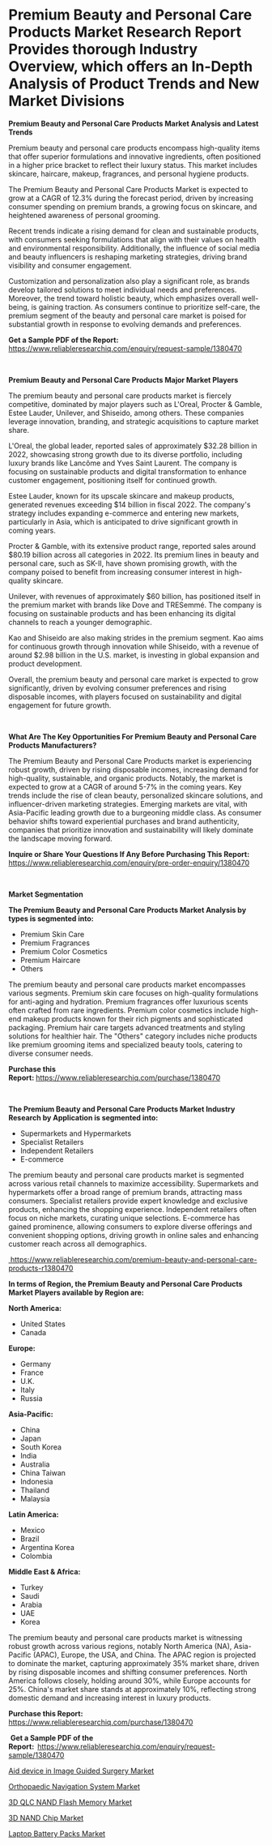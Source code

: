 <p><h1>Premium Beauty and Personal Care Products Market Research Report Provides thorough Industry Overview, which offers an In-Depth Analysis of Product Trends and New Market Divisions</h1></p><p><strong>Premium Beauty and Personal Care Products Market Analysis and Latest Trends</strong></p>
<p><p>Premium beauty and personal care products encompass high-quality items that offer superior formulations and innovative ingredients, often positioned in a higher price bracket to reflect their luxury status. This market includes skincare, haircare, makeup, fragrances, and personal hygiene products. </p><p>The Premium Beauty and Personal Care Products Market is expected to grow at a CAGR of 12.3% during the forecast period, driven by increasing consumer spending on premium brands, a growing focus on skincare, and heightened awareness of personal grooming. </p><p>Recent trends indicate a rising demand for clean and sustainable products, with consumers seeking formulations that align with their values on health and environmental responsibility. Additionally, the influence of social media and beauty influencers is reshaping marketing strategies, driving brand visibility and consumer engagement. </p><p>Customization and personalization also play a significant role, as brands develop tailored solutions to meet individual needs and preferences. Moreover, the trend toward holistic beauty, which emphasizes overall well-being, is gaining traction. As consumers continue to prioritize self-care, the premium segment of the beauty and personal care market is poised for substantial growth in response to evolving demands and preferences.</p></p>
<p><strong>Get a Sample PDF of the Report:&nbsp;</strong> <a href="https://www.reliableresearchiq.com/enquiry/request-sample/1380470?utm_campaign=2196&utm_medium=2&utm_source=Github&utm_content=ia&utm_term=05022025&utm_id=premium-beauty-and-personal-care-products">https://www.reliableresearchiq.com/enquiry/request-sample/1380470</a></p>
<p>&nbsp;</p>
<p><strong>Premium Beauty and Personal Care Products Major Market Players</strong></p>
<p><p>The premium beauty and personal care products market is fiercely competitive, dominated by major players such as L'Oreal, Procter & Gamble, Estee Lauder, Unilever, and Shiseido, among others. These companies leverage innovation, branding, and strategic acquisitions to capture market share.</p><p>L'Oreal, the global leader, reported sales of approximately $32.28 billion in 2022, showcasing strong growth due to its diverse portfolio, including luxury brands like Lancôme and Yves Saint Laurent. The company is focusing on sustainable products and digital transformation to enhance customer engagement, positioning itself for continued growth.</p><p>Estee Lauder, known for its upscale skincare and makeup products, generated revenues exceeding $14 billion in fiscal 2022. The company's strategy includes expanding e-commerce and entering new markets, particularly in Asia, which is anticipated to drive significant growth in coming years.</p><p>Procter & Gamble, with its extensive product range, reported sales around $80.19 billion across all categories in 2022. Its premium lines in beauty and personal care, such as SK-II, have shown promising growth, with the company poised to benefit from increasing consumer interest in high-quality skincare.</p><p>Unilever, with revenues of approximately $60 billion, has positioned itself in the premium market with brands like Dove and TRESemmé. The company is focusing on sustainable products and has been enhancing its digital channels to reach a younger demographic.</p><p>Kao and Shiseido are also making strides in the premium segment. Kao aims for continuous growth through innovation while Shiseido, with a revenue of around $2.98 billion in the U.S. market, is investing in global expansion and product development.</p><p>Overall, the premium beauty and personal care market is expected to grow significantly, driven by evolving consumer preferences and rising disposable incomes, with players focused on sustainability and digital engagement for future growth.</p></p>
<p>&nbsp;</p>
<p><strong>What Are The Key Opportunities For Premium Beauty and Personal Care Products Manufacturers?</strong></p>
<p><p>The Premium Beauty and Personal Care Products market is experiencing robust growth, driven by rising disposable incomes, increasing demand for high-quality, sustainable, and organic products. Notably, the market is expected to grow at a CAGR of around 5-7% in the coming years. Key trends include the rise of clean beauty, personalized skincare solutions, and influencer-driven marketing strategies. Emerging markets are vital, with Asia-Pacific leading growth due to a burgeoning middle class. As consumer behavior shifts toward experiential purchases and brand authenticity, companies that prioritize innovation and sustainability will likely dominate the landscape moving forward.</p></p>
<p><strong>Inquire or Share Your Questions If Any Before Purchasing This Report:</strong> <a href="https://www.reliableresearchiq.com/enquiry/pre-order-enquiry/1380470?utm_campaign=2196&utm_medium=2&utm_source=Github&utm_content=ia&utm_term=05022025&utm_id=premium-beauty-and-personal-care-products">https://www.reliableresearchiq.com/enquiry/pre-order-enquiry/1380470</a></p>
<p>&nbsp;</p>
<p><strong>Market Segmentation</strong></p>
<p><strong>The Premium Beauty and Personal Care Products Market Analysis by types is segmented into:</strong></p>
<p><ul><li>Premium Skin Care</li><li>Premium Fragrances</li><li>Premium Color Cosmetics</li><li>Premium Haircare</li><li>Others</li></ul></p>
<p><p>The premium beauty and personal care products market encompasses various segments. Premium skin care focuses on high-quality formulations for anti-aging and hydration. Premium fragrances offer luxurious scents often crafted from rare ingredients. Premium color cosmetics include high-end makeup products known for their rich pigments and sophisticated packaging. Premium hair care targets advanced treatments and styling solutions for healthier hair. The "Others" category includes niche products like premium grooming items and specialized beauty tools, catering to diverse consumer needs.</p></p>
<p><strong>Purchase this Report:&nbsp;</strong><a href="https://www.reliableresearchiq.com/purchase/1380470?utm_campaign=2196&utm_medium=2&utm_source=Github&utm_content=ia&utm_term=05022025&utm_id=premium-beauty-and-personal-care-products">https://www.reliableresearchiq.com/purchase/1380470</a></p>
<p>&nbsp;</p>
<p><strong>The Premium Beauty and Personal Care Products Market Industry Research by Application is segmented into:</strong></p>
<p><ul><li>Supermarkets and Hypermarkets</li><li>Specialist Retailers</li><li>Independent Retailers</li><li>E-commerce</li></ul></p>
<p><p>The premium beauty and personal care products market is segmented across various retail channels to maximize accessibility. Supermarkets and hypermarkets offer a broad range of premium brands, attracting mass consumers. Specialist retailers provide expert knowledge and exclusive products, enhancing the shopping experience. Independent retailers often focus on niche markets, curating unique selections. E-commerce has gained prominence, allowing consumers to explore diverse offerings and convenient shopping options, driving growth in online sales and enhancing customer reach across all demographics.</p></p>
<p><a href="https://www.reliableresearchiq.com/premium-beauty-and-personal-care-products-r1380470?utm_campaign=2196&utm_medium=2&utm_source=Github&utm_content=ia&utm_term=05022025&utm_id=premium-beauty-and-personal-care-products">&nbsp;https://www.reliableresearchiq.com/premium-beauty-and-personal-care-products-r1380470</a></p>
<p><strong>In terms of Region, the Premium Beauty and Personal Care Products Market Players available by Region are:</strong></p>
<p>
    <p> <strong> North America: </strong>
        <ul>
            <li>United States</li>
            <li>Canada</li>
        </ul>
        </p> 
    <p> <strong> Europe: </strong>
        <ul>
            <li>Germany</li>
            <li>France</li>
            <li>U.K.</li>
            <li>Italy</li>
            <li>Russia</li>
        </ul>
        </p> 
    <p> <strong> Asia-Pacific: </strong>
        <ul>
            <li>China</li>
            <li>Japan</li>
            <li>South Korea</li>
            <li>India</li>
            <li>Australia</li>
            <li>China Taiwan</li>
            <li>Indonesia</li>
            <li>Thailand</li>
            <li>Malaysia</li>
        </ul>
        </p> 
    <p> <strong> Latin America: </strong>
        <ul>
            <li>Mexico</li>
            <li>Brazil</li>
            <li>Argentina Korea</li>
            <li>Colombia</li>
        </ul>
        </p> 
    <p> <strong> Middle East & Africa: </strong>
        <ul>
            <li>Turkey</li>
            <li>Saudi</li>
            <li>Arabia</li>
            <li>UAE</li>
            <li>Korea</li>
        </ul>
    </p>
    </p>
<p><p>The premium beauty and personal care products market is witnessing robust growth across various regions, notably North America (NA), Asia-Pacific (APAC), Europe, the USA, and China. The APAC region is projected to dominate the market, capturing approximately 35% market share, driven by rising disposable incomes and shifting consumer preferences. North America follows closely, holding around 30%, while Europe accounts for 25%. China's market share stands at approximately 10%, reflecting strong domestic demand and increasing interest in luxury products.</p></p>
<p><strong>Purchase this Report: </strong><a href="https://www.reliableresearchiq.com/purchase/1380470?utm_campaign=2196&utm_medium=2&utm_source=Github&utm_content=ia&utm_term=05022025&utm_id=premium-beauty-and-personal-care-products">https://www.reliableresearchiq.com/purchase/1380470</a></p>
<p>&nbsp;<strong>Get a Sample PDF of the Report:&nbsp;&nbsp;</strong><a href="https://www.reliableresearchiq.com/enquiry/request-sample/1380470?utm_campaign=2196&utm_medium=2&utm_source=Github&utm_content=ia&utm_term=05022025&utm_id=premium-beauty-and-personal-care-products">https://www.reliableresearchiq.com/enquiry/request-sample/1380470</a></p>
<p><strong></strong></p>
<p><p><a href="https://www.linkedin.com/pulse/aid-device-image-guided-surgery-market-growth-outlook-nwnie?utm_campaign=2196&utm_medium=2&utm_source=Github&utm_content=ia&utm_term=05022025&utm_id=premium-beauty-and-personal-care-products">Aid device in Image Guided Surgery Market</a></p><p><a href="https://www.linkedin.com/pulse/orthopaedic-navigation-system-market-report-product-type-lvase?utm_campaign=2196&utm_medium=2&utm_source=Github&utm_content=ia&utm_term=05022025&utm_id=premium-beauty-and-personal-care-products">Orthopaedic Navigation System Market</a></p><p><a href="https://www.linkedin.com/pulse/3d-qlc-nand-flash-memory-market-ecosystem-competitive-dkmxe?utm_campaign=2196&utm_medium=2&utm_source=Github&utm_content=ia&utm_term=05022025&utm_id=premium-beauty-and-personal-care-products">3D QLC NAND Flash Memory Market</a></p><p><a href="https://www.linkedin.com/pulse/3d-nand-chip-market-overview-regional-outlook-competitive-qc6xe?utm_campaign=2196&utm_medium=2&utm_source=Github&utm_content=ia&utm_term=05022025&utm_id=premium-beauty-and-personal-care-products">3D NAND Chip Market</a></p><p><a href="https://www.linkedin.com/pulse/laptop-battery-packs-market-future-analysis-its-size-nybne?utm_campaign=2196&utm_medium=2&utm_source=Github&utm_content=ia&utm_term=05022025&utm_id=premium-beauty-and-personal-care-products">Laptop Battery Packs Market</a></p></p>